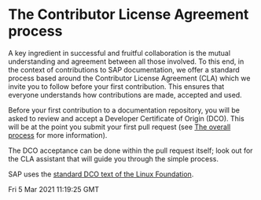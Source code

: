 # The Contributor License Agreement process

A key ingredient in successful and fruitful collaboration is the mutual understanding and agreement between all those involved. To this end, in the context of contributions to SAP documentation, we offer a standard process based around the Contributor License Agreement (CLA) which we invite you to follow before your first contribution. This ensures that everyone understands how contributions are made, accepted and used.

Before your first contribution to a documentation repository, you will be asked to review and accept a Developer Certificate of Origin (DCO). This will be at the point you submit your first pull request (see [The overall process](content-contribution/overall-process.md) for more information).

The DCO acceptance can be done within the pull request itself; look out for the CLA assistant that will guide you through the simple process.

SAP uses the [standard DCO text of the Linux Foundation][dco].


[dco]: https://developercertificate.org/
Fri  5 Mar 2021 11:19:25 GMT
